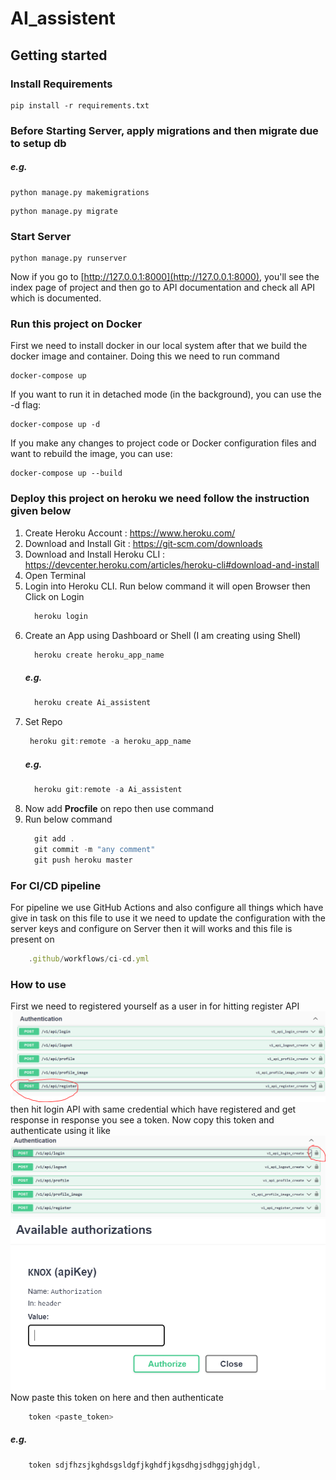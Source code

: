 # AI_assistent
## Getting started

### Install Requirements 
```
pip install -r requirements.txt
```

### Before Starting Server, apply migrations and then migrate due to setup db
##### e.g.
```
python manage.py makemigrations
```
```
python manage.py migrate
```

### Start Server
```
python manage.py runserver
```
Now if you go to [http://127.0.0.1:8000](http://127.0.0.1:8000), you'll see the index page of project and then go to API documentation and check all API which is documented.

### Run this project on Docker
First we need to install docker in our local system after that we build the docker image and container.
Doing this we need to run command 
```
docker-compose up
```
If you want to run it in detached mode (in the background), you can use the -d flag:
```
docker-compose up -d
```
If you make any changes to project code or Docker configuration files and want to rebuild the image, you can use:
```
docker-compose up --build
```

### Deploy this project on heroku we need follow the instruction given below
1. Create Heroku Account : https://www.heroku.com/
2. Download and Install Git : https://git-scm.com/downloads
3. Download and Install Heroku CLI : https://devcenter.heroku.com/articles/heroku-cli#download-and-install
4. Open Terminal
5. Login into Heroku CLI. Run below command it will open Browser then Click on Login 
    ```javascript
      heroku login 
    ```
6. Create an App using Dashboard or Shell (I am creating using Shell)
    ```javascript
      heroku create heroku_app_name
    ```
    ##### e.g.
    ```javascript
      heroku create Ai_assistent
    ```
7. Set Repo
     ```javascript
      heroku git:remote -a heroku_app_name
      ```
    ##### e.g.
    ```javascript
      heroku git:remote -a Ai_assistent
    ```
8. Now add **Procfile** on repo then use command
9. Run below command
    ```javascript
      git add .
      git commit -m "any comment"
      git push heroku master
    ```

### For CI/CD pipeline
For pipeline we use GitHub Actions and also configure all things which have give in task on this file to use it we need to update the configuration with the server keys and configure on Server then it will works and this file is present on 
```javascript
    .github/workflows/ci-cd.yml
```
### How to use 
First we need to registered yourself as a user in for hitting register API 
![alt text](image.png)
then hit login API with same credential which have registered and get response in response you see a token. Now copy this token and authenticate using it like
![alt text](image-1.png)
![alt text](image-2.png)
Now paste this token on here and then authenticate
```javascript
    token <paste_token>
```
##### e.g.
```javascript
    token sdjfhzsjkghdsgsldgfjkghdfjkgsdhgjsdhggjghjdgl,
```